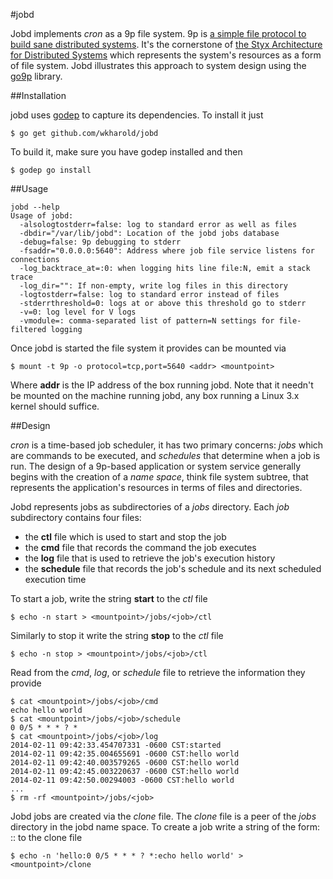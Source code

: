 #jobd

Jobd implements *cron* as a 9p file system. 9p is [a simple file protocol to
build sane distributed systems](http://9p.cat-v.org/). It's the cornerstone of
[the Styx Architecture for Distributed
Systems](http://doc.cat-v.org/inferno/4th_edition/styx) which represents the
system's resources as a form of file system. Jobd illustrates this approach to
system design using the [go9p](https://code.google.com/p/go9p) library.

##Installation

jobd uses [godep](https://github.com/tools/godep) to capture its dependencies. To install it just
```
$ go get github.com/wkharold/jobd
```
To build it, make sure you have godep installed and then
```
$ godep go install
```

##Usage
```
jobd --help
Usage of jobd:
  -alsologtostderr=false: log to standard error as well as files
  -dbdir="/var/lib/jobd": Location of the jobd jobs database
  -debug=false: 9p debugging to stderr
  -fsaddr="0.0.0.0:5640": Address where job file service listens for connections
  -log_backtrace_at=:0: when logging hits line file:N, emit a stack trace
  -log_dir="": If non-empty, write log files in this directory
  -logtostderr=false: log to standard error instead of files
  -stderrthreshold=0: logs at or above this threshold go to stderr
  -v=0: log level for V logs
  -vmodule=: comma-separated list of pattern=N settings for file-filtered logging
```

Once jobd is started the file system it provides can be mounted via
```
$ mount -t 9p -o protocol=tcp,port=5640 <addr> <mountpoint>
```
Where **addr** is the IP address of the box running jobd. Note that it needn't be mounted on the machine running jobd, any box running a Linux 3.x kernel should suffice. 

##Design

*cron* is a time-based job scheduler, it has two primary concerns: *jobs* which are commands to be executed, and *schedules* that determine when a job is run. The design of a 9p-based application or system service generally begins with the creation of a *name space*, think file system subtree, that represents the application's resources in terms of files and directories. 

Jobd represents jobs as subdirectories of  a *jobs* directory. Each *job* subdirectory contains four files:

* the **ctl** file which is used to start and stop the job
* the **cmd** file that records the command the job executes
* the **log** file that is used to retrieve the job's execution history
* the **schedule** file that records the job's schedule and its next scheduled execution time

To start a job, write the string **start** to the *ctl* file
```
$ echo -n start > <mountpoint>/jobs/<job>/ctl
```
Similarly to stop it write the string **stop** to the *ctl* file
```
$ echo -n stop > <mountpoint>/jobs/<job>/ctl
```
Read from the *cmd*, *log*, or *schedule* file to retrieve the information they provide
```
$ cat <mountpoint>/jobs/<job>/cmd
echo hello world
$ cat <mountpoint>/jobs/<job>/schedule
0 0/5 * * * ? *
$ cat <mountpoint>/jobs/<job>/log
2014-02-11 09:42:33.454707331 -0600 CST:started
2014-02-11 09:42:35.004655691 -0600 CST:hello world
2014-02-11 09:42:40.003579265 -0600 CST:hello world
2014-02-11 09:42:45.003220637 -0600 CST:hello world
2014-02-11 09:42:50.00294003 -0600 CST:hello world
...
$ rm -rf <mountpoint>/jobs/<job>
```

Jobd jobs are created via the *clone* file. The *clone* file is a peer of the *jobs* directory in the jobd name space. To create a job write a string of the form: <jobname>:<cronexpr>:<cmd> to the clone file
```
$ echo -n 'hello:0 0/5 * * * ? *:echo hello world' > <mountpoint>/clone
```
